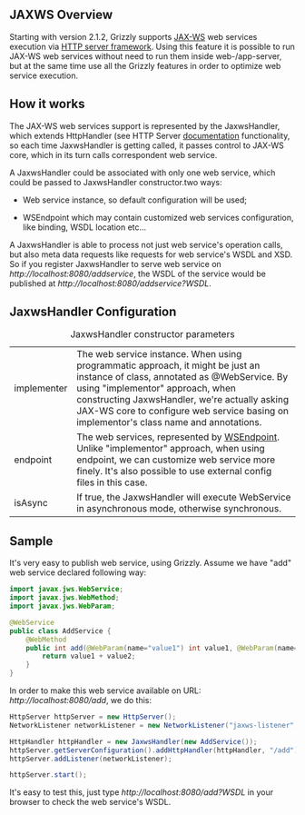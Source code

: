 ## JAXWS Overview

Starting with version 2.1.2, Grizzly supports
[JAX-WS](https://github.com/javaee/metro-jax-ws) web services execution via [HTTP
server framework](httpserverframework.html). Using this feature it is
possible to run JAX-WS web services without need to run them inside
web-/app-server, but at the same time use all the Grizzly features in
order to optimize web service execution.

## How it works

The JAX-WS web services support is represented by the JaxwsHandler,
which extends HttpHandler (see HTTP Server [documentation](#httpserverframework.html)
functionality, so each time JaxwsHandler is getting called, it passes
control to JAX-WS core, which in its turn calls correspondent web
service.

A JaxwsHandler could be associated with only one web service, which
could be passed to JaxwsHandler constructor.two ways:

-   Web service instance, so default configuration will be used;

-   WSEndpoint which may contain customized web services configuration, like
    binding, WSDL location etc...

A JaxwsHandler is able to process not just web service's operation
calls, but also meta data requests like requests for web service's WSDL
and XSD. So if you register JaxwsHandler to serve web service on
*http://localhost:8080/addservice*, the WSDL of the service would be
published at *http://localhost:8080/addservice?WSDL*.

## JaxwsHandler Configuration

<table>
<caption>JaxwsHandler constructor parameters</caption>
<tbody>
<tr class="odd">
<td align="left">implementer</td>
<td align="left">The web service instance. When using programmatic approach, it might be just an instance of class, annotated as @WebService. By using &quot;implementor&quot; approach, when constructing JaxwsHandler, we're actually asking JAX-WS core to configure web service basing on implementor's class name and annotations.</td>
</tr>
<tr class="even">
<td align="left">endpoint</td>
<td align="left">The web services, represented by <a href="http://java.net/projects/jax-ws/sources/sources/content/tags/JAXWS_2_2_5_07282011/jaxws-ri/rt/src/com/sun/xml/ws/api/server/WSEndpoint.java">WSEndpoint</a>. Unlike &quot;implementor&quot; approach, when using endpoint, we can customize web service more finely. It's also possible to use external config files in this case.</td>
</tr>
<tr class="odd">
<td align="left">isAsync</td>
<td align="left">If true, the JaxwsHandler will execute WebService in asynchronous mode, otherwise synchronous.</td>
</tr>
</tbody>
</table>

## Sample

It's very easy to publish web service, using Grizzly. Assume we have
"add" web service declared following way:

```java
import javax.jws.WebService;
import javax.jws.WebMethod;
import javax.jws.WebParam;

@WebService
public class AddService {
    @WebMethod
    public int add(@WebParam(name="value1") int value1, @WebParam(name="value2") int value2) {
        return value1 + value2;
    }
}
```

In order to make this web service available on URL:
*http://localhost:8080/add*, we do this:

```java
HttpServer httpServer = new HttpServer();
NetworkListener networkListener = new NetworkListener("jaxws-listener", "0.0.0.0", PORT);

HttpHandler httpHandler = new JaxwsHandler(new AddService());
httpServer.getServerConfiguration().addHttpHandler(httpHandler, "/add");
httpServer.addListener(networkListener);

httpServer.start();
```

It's easy to test this, just type *http://localhost:8080/add?WSDL* in
your browser to check the web service's WSDL.
